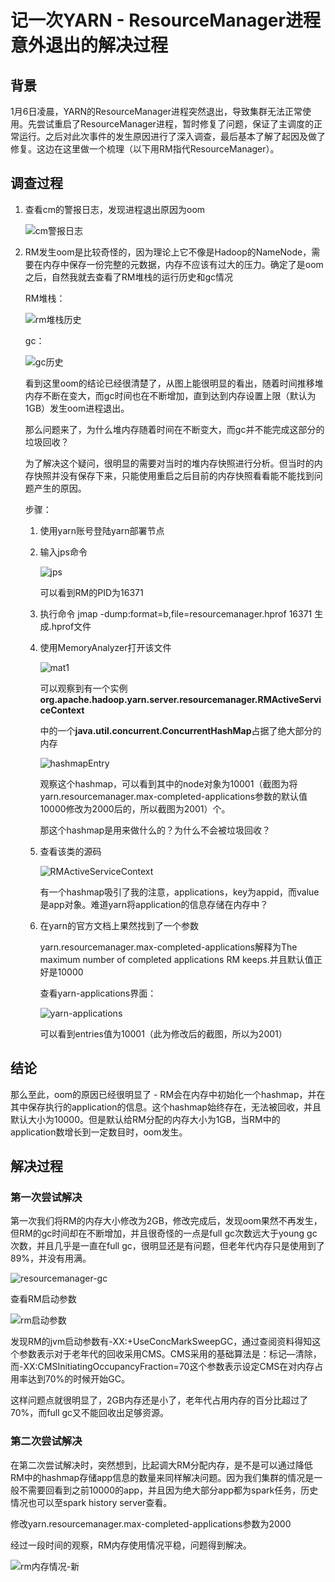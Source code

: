# 记一次YARN - ResourceManager进程意外退出的解决过程

## 背景

1月6日凌晨，YARN的ResourceManager进程突然退出，导致集群无法正常使用。先尝试重启了ResourceManager进程，暂时修复了问题，保证了主调度的正常运行。之后对此次事件的发生原因进行了深入调查，最后基本了解了起因及做了修复。这边在这里做一个梳理（以下用RM指代ResourceManager）。

## 调查过程

1. 查看cm的警报日志，发现进程退出原因为oom

   ![cm警报日志](https://github.com/jiandongchen/notes/blob/main/summary/yarn/images/cm警报日志.jpg)

2. RM发生oom是比较奇怪的，因为理论上它不像是Hadoop的NameNode，需要在内存中保存一份完整的元数据，内存不应该有过大的压力。确定了是oom之后，自然我就去查看了RM堆栈的运行历史和gc情况

   RM堆栈：

   ![rm堆栈历史](https://github.com/jiandongchen/notes/blob/main/summary/yarn/images/rm堆栈历史.png)

   gc：

   ![gc历史](https://github.com/jiandongchen/notes/blob/main/summary/yarn/images/gc历史.png)

   看到这里oom的结论已经很清楚了，从图上能很明显的看出，随着时间推移堆内存不断在变大，而gc时间也在不断增加，直到达到内存设置上限（默认为1GB）发生oom进程退出。

   那么问题来了，为什么堆内存随着时间在不断变大，而gc并不能完成这部分的垃圾回收？

   为了解决这个疑问，很明显的需要对当时的堆内存快照进行分析。但当时的内存快照并没有保存下来，只能使用重启之后目前的内存快照看看能不能找到问题产生的原因。

   步骤：

   1. 使用yarn账号登陆yarn部署节点

   2. 输入jps命令

      ![jps](https://github.com/jiandongchen/notes/blob/main/summary/yarn/images/jps.jpg)

      可以看到RM的PID为16371

   3. 执行命令 jmap -dump:format=b,file=resourcemanager.hprof 16371 生成.hprof文件

   4. 使用MemoryAnalyzer打开该文件

      ![mat1](https://github.com/jiandongchen/notes/blob/main/summary/yarn/images/mat1.jpg)

      可以观察到有一个实例**org.apache.hadoop.yarn.server.resourcemanager.RMActiveServiceContext**

      中的一个**java.util.concurrent.ConcurrentHashMap**占据了绝大部分的内存

      ![hashmapEntry](https://github.com/jiandongchen/notes/blob/main/summary/yarn/images/hashmapEntry.jpg)

      观察这个hashmap，可以看到其中的node对象为10001（截图为将yarn.resourcemanager.max-completed-applications参数的默认值10000修改为2000后的，所以截图为2001）个。

      那这个hashmap是用来做什么的？为什么不会被垃圾回收？

   5. 查看该类的源码

      ![RMActiveServiceContext](https://github.com/jiandongchen/notes/blob/main/summary/yarn/images/RMActiveServiceContext.png)

      有一个hashmap吸引了我的注意，applications，key为appid，而value是app对象。难道yarn将application的信息存储在内存中？

   6. 在yarn的官方文档上果然找到了一个参数

      yarn.resourcemanager.max-completed-applications解释为The maximum number of completed applications RM keeps.并且默认值正好是10000

      查看yarn-applications界面：

      ![yarn-applications](https://github.com/jiandongchen/notes/blob/main/summary/yarn/images/yarn-applications.png)

      可以看到entries值为10001（此为修改后的截图，所以为2001）

## 结论

那么至此，oom的原因已经很明显了 - RM会在内存中初始化一个hashmap，并在其中保存执行的application的信息。这个hashmap始终存在，无法被回收，并且默认大小为10000。但是默认给RM分配的内存大小为1GB，当RM中的application数增长到一定数目时，oom发生。

## 解决过程

### 第一次尝试解决

第一次我们将RM的内存大小修改为2GB，修改完成后，发现oom果然不再发生，但RM的gc时间却在不断增加，并且很奇怪的一点是full gc次数远大于young gc次数，并且几乎是一直在full gc，很明显还是有问题，但老年代内存只是使用到了89%，并没有用满。

![resourcemanager-gc](https://github.com/jiandongchen/notes/blob/main/summary/yarn/images/resourcemanager-gc.png)

查看RM启动参数

![rm启动参数](https://github.com/jiandongchen/notes/blob/main/summary/yarn/images/rm启动参数.jpg)

发现RM的jvm启动参数有-XX:+UseConcMarkSweepGC，通过查阅资料得知这个参数表示对于老年代的回收采用CMS。CMS采用的基础算法是：标记—清除，而-XX:CMSInitiatingOccupancyFraction=70这个参数表示设定CMS在对内存占用率达到70%的时候开始GC。

这样问题点就很明显了，2GB内存还是小了，老年代占用内存的百分比超过了70%，而full gc又不能回收出足够资源。

### 第二次尝试解决

在第二次尝试解决时，突然想到，比起调大RM分配内存，是不是可以通过降低RM中的hashmap存储app信息的数量来同样解决问题。因为我们集群的情况是一般不需要回看到之前10000的app，并且因为绝大部分app都为spark任务，历史情况也可以至spark history server查看。

修改yarn.resourcemanager.max-completed-applications参数为2000

经过一段时间的观察，RM内存使用情况平稳，问题得到解决。

![rm内存情况-新](https://github.com/jiandongchen/notes/blob/main/summary/yarn/images/rm内存情况-新.jpg)

